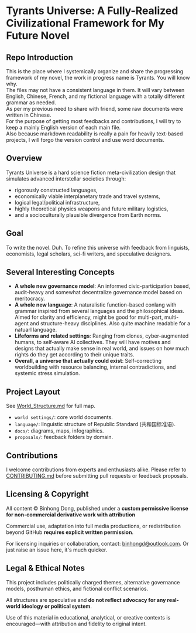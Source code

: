 # Tyrants Universe: A Fully-Realized Civilizational Framework for My Future Novel

## Repo Introduction
This is the place where I systemically organize and share the progressing framework of my novel, the work in progress name is Tyrants. You will know why.  
The files may not have a consistent language in them. It will vary between English, Chinese, French, and my fictional language with a totally different grammar as needed.  
As per my previous need to share with friend, some raw documents were written in Chinese.  
For the purpose of getting most feedbacks and contributions, I will try to keep a mainly English version of each main file.  
Also because markdown readability is really a pain for heavily text-based projects, I will forgo the version control and use word documents.  

## Overview
Tyrants Universe is a hard science fiction meta-civilization design that simulates advanced interstellar societies through:
- rigorously constructed languages,
- economically viable interplanetary trade and travel systems,
- logical legal/political infrastructure,
- highly theoretical physics weapons and future military logistics,
- and a socioculturally plausible divergence from Earth norms.

## Goal
To write the novel. Duh.
To refine this universe with feedback from linguists, economists, legal scholars, sci-fi writers, and speculative designers.

## Several Interesting Concepts
- **A whole new governance model**: An informed civic-participation based, audit-heavy and somewhat decentralize governance model based on meritocracy.
- **A whole new language**: A naturalistic function-based conlang with grammar inspired from several languages and the philosophical ideas. Aimed for clarity and efficiency, might be good for multi-part, multi-agent and structure-heavy disciplines. Also quite machine readable for a natuarl language.
- **Lifeforms and related settings**: Ranging from clones, cyber-augmented humans, to self-aware AI collectives. They will have motives and designs that actually make sense in real world, and issues on how much rights do they get according to their unique traits.
- **Overall, a universe that actually could exist**: Self-correcting worldbuilding with resource balancing, internal contradictions, and systemic stress simulation.

## Project Layout
See [World_Structure.md](lore/World_Structure.md) for full map.

- `world settings/`: core world documents.
- `language/`: linguistic structure of Republic Standard (共和国标准语).
- `docs/`: diagrams, maps, infographics.
- `proposals/`: feedback folders by domain.

## Contributions
I welcome contributions from experts and enthusiasts alike.
Please refer to [CONTRIBUTING.md](CONTRIBUTING.md) before submitting pull requests or feedback proposals.

## Licensing & Copyright

All content © Binhong Dong, published under a **custom permissive license for non-commercial derivative work with attribution**

Commercial use, adaptation into full media productions, or redistribution beyond GitHub **requires explicit written permission**.

For licensing inquiries or collaboration, contact: binhongd@outlook.com. Or just raise an issue here, it's much quicker.

## Legal & Ethical Notes

This project includes politically charged themes, alternative governance models, posthuman ethics, and fictional conflict scenarios.

All structures are speculative and **do not reflect advocacy for any real-world ideology or political system**.

Use of this material in educational, analytical, or creative contexts is encouraged—with attribution and fidelity to original intent.
